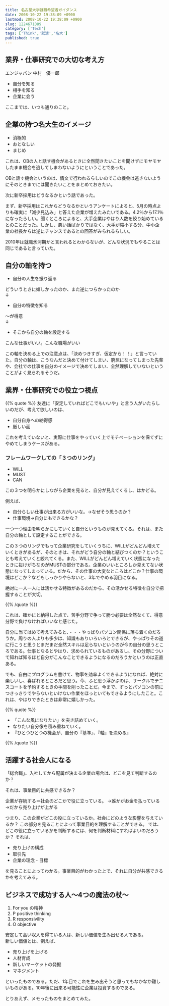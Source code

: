 ```yaml
---
title: 名古屋大学就職希望者ガイダンス
date: 2008-10-22 19:38:09 +0900
lastmod: 2008-10-22 19:38:09 +0900
slug: 1224671889
category: ['Tech']
tags: ['Think','就活','名大']
published: true
---
```


## 業界・仕事研究での大切な考え方

エンジャパン 中村　優一郎

- 自分を知る
- 相手を知る
- 企業に会う

ここまでは、いつも通りのこと。

## 企業の持つ名大生のイメージ
    
<ul>
<li>消極的</li>
<li>おとなしい</li>
<li>まじめ</li>
</ul>

これは、OBの人と話す機会があるときに全然聞きたいことを聞けずにモヤモヤしたまま機会を逃してしまわないようにということであった。

OBと話す機会というのは、情文で行われるらしいのでこの機会は逃さないようにそのときまでには聞きたいことをまとめておきたい。

次に新卒採用はどうなるかという話であった。

まず、新卒採用はこれからどうなるかというアンケートによると、5月の時点よりも確実に「減少見込み」と答えた企業が増えたみたいである。4.2％から17.1％になったらしい。聞くところによると、大手企業はやはり人数を絞り始めているとのことだった。しかし、悪い話ばかりではなく、大手が縮小する分、中小企業の社長からは逆にチャンスであるとの回答がみられるらしい。

2010年は就職氷河期かと言われるとわからないが、どんな状況でもやることは同じであると言っていた。

## 自分の軸を持つ
    
<ul>
<li>自分の人生を振り返る</li>
</ul>

<p>どういうときに嬉しかったのか、また逆につらかったのか<br />
↓</p>

<ul>
<li>自分の特徴を知る</li>
</ul>

<p>〜が得意<br />
↓</p>

<ul>
<li>そこから自分の軸を設定する</li>
</ul>

<p>こんな仕事がいい。こんな職場がいい</p><p>この軸を決める上での注意点は、「決めつきすぎ、仮定から！！」と言っていた。自分の軸は、こうなんだと決めて付けてしまい、窮屈になってしまった先輩や、会社での仕事を自分のイメージで決めてしまい、全然理解していないということがよく見られるそうだ。</p>



## 業界・仕事研究での役立つ視点
    
{{% quote %}}
友達に「安定していればどこでもいいや」と言う人がいたらしいのだが、考えて欲しいのは、

- 自分自身への納得感
- 厳しい面

これを考えていないと、実際に仕事をやっていく上でモチベーションを保てずにやめてしまうケースがある。

### フレームワークしての「３つのリング」

<ul>
<li>WILL</li>
<li>MUST</li>
<li>CAN</li>
</ul>

この３つを明らかにしながら企業を見ると、自分が見えてくるし、はかどる。

例えば、

- 自分らしい仕事が出来る方がいいな。→なぜそう思うのか？
- 仕事環境→自分にもできるかな？

一つ一つ理由を明らかにしていくと自分というものが見えてくる。それは、また自分の軸として設定することができる。

この３つのリングでもって企業研究をしていくうちに、WILLがどんどん増えていくときがあるが、そのときは、それがどう自分の軸と結びつくのか？ということも考えていくと絞れてくる。また、WILLがどんどん増えていく状態になったときに抜けがちなのがMUSTの部分である。企業のいいところしか見えてない状態になってしまっている。だから、その仕事の大変なところはどこか？仕事の環境はどこか？などもしっかりやらないと、3年でやめる羽目になる。

絶対に一人一人には活かせる特徴があるのだから、その活かせる特徴を自分で把握することが大切。

{{% /quote %}}

これは、確かにと納得した点で、苦手分野で争って勝つ必要は全然なくて、得意分野で負けなければいいなと感じた。

自分に当てはめて考えてみると、・・・やっぱりパソコン関係に落ち着くのだろうか。周りの人よりも多少は、知識もありいろいろとできるが、やっぱりその道に行こうと思うとまだまだ全然スキルは足らないというのが今の自分の思うところである。仕事となるとやはり、求められているものがあるし、その分野について知れば知るほど自分がこんなことできるようになるのだろうかというのは正直ある。

でも、自由にプログラムを書けて、物事を効率よくできるようになれば、絶対に楽しいし、喜ばれるところだと思う。今、ふと思う浮かぶのは、サークルでテニスコートを予約するときの手間を削ったことだ。今まで、ずっとパソコンの前につきっきりでやらないといけない作業をほっといてもできるようにしたこと。これは、やはりできたときは非常に嬉しかった。


{{% quote %}}
<ul>
<li>「こんな風になりたい」を突き詰めていく。</li>
<li>なりたい自分像を積み重ねていく。</li>
<li>『ひとつひとつの機会が、自分の『基準』、『軸』を決める』</li>
</ul>
{{% /quote %}}



## 活躍する社会人になる

「総合職」、入社してから配属が決まる企業の場合は、どこを見て判断するのか？

それは、事業目的に共感できるか？

企業が存続する＝社会のどこかで役に立っている。
→誰かがお金を払っている
→だから売り上げが上がる

つまり、この企業がどこの役に立っているか。社会にどのような影響を与えているか？
この部分を見ることによって事業目的を理解することができる。
では、どこの役に立っているかを判断するには、何を判断材料にすればよいのだろうか？
それは、

<ul>
<li>売り上げの構成</li>
<li>取引先</li>
<li>企業の理念・目標</li>
</ul>

を見ることによってわかる。事業目的がわかった上で、それに自分が共感できるかを考えてみる。



## ビジネスで成功する人〜4つの魔法の杖〜
    
<ol>
<li>For you の精神</li>
<li>P positive thinking</li>
<li>R responsivility</li>
<li>O objective</li>
</ol>

<p>安定して高い収入を得ている人は、新しい価値を生み出せる人である。<br />
新しい価値とは、例えば、</p>

<ul>
<li>売り上げを上げる</li>
<li>人材育成</li>
<li>新しいマーケットの発掘</li>
<li>マネジメント</li>
</ul>

<p>といったものである。ただ、1年目でこれを生み出そうと思ってもなかなか難しいものがある。10年後に出来る可能性に企業は投資するのである。</p>

<p>とりあえず、メモったものをまとめてみた。</p>


